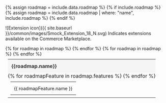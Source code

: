 {% assign roadmap = include.data.roadmap %}
{% if include.roadmap %}
{% assign roadmap = include.data.roadmap | where: "name", include.roadmap %}
{% endif %}

![Extension icon]({{ site.baseurl }}/common/images/Smock_Extension_18_N.svg) Indicates extensions available on the Commerce Marketplace.

<table class="roadmap-table">
  <tr class="roadmap-header">
      {% for roadmap in roadmap %}
      <th>{{roadmap.name}}</th>
      {% endfor %}
  </tr>
  <tr>
    {% for roadmap in roadmap %}
    <td class="table-container">
      <table class="inner-table">
        {% for roadmapFeature in roadmap.features %}
        <tr class="inner-row"><td class="inner-cell">{{ roadmapFeature.name }}</td></tr>
        {% endfor %}
      </table>
    </td>
    {% endfor %}
  </tr>
</table>

<style>

/****************/
/***— Tables —***/
/****************/

/**
 * Main Table
 */
table.roadmap-table {
  padding: 0.5em;
  margin: 0;
  border: 1 solid #ddd;
}

/**
 * Inner Tables
 */
table.roadmap-table tr td.table-container table.inner-table {
  padding: 0.5em;
  margin: 0;
  border: 0 solid #ddd;
}

/*****************/
/***— Headers —***/
/*****************/

/**
 * Main Table Header
 */
table.roadmap-table tr.roadmap-header th {
  padding: .7rem;
  margin: 0;
  border: 1 solid #ddd;
  text-align: left;
  background-color: #f5f5f5;
  font-weight: bold;
  color: #333;
  font-size: 1rem;
}

/**************/
/***— Rows —***/
/**************/

/**
 * Main Table Row
 */
 table.roadmap-table tr {
  padding: 0.7rem;
  margin-left: 1rem;
  border: 0 solid #ddd;
  border-collapse: collapse;
}

/**
 * Inner Table Rows
 */
table.roadmap-table tr td.table-container table.inner-table tr.inner-row {
  padding: 0.7rem;
  margin: 0;
  border-bottom: 1 solid #ddd;
  border-collapse: collapse;
}

/***************/
/***— Cells —***/
/***************/

/**
 * Main Table Cell
 */
 table.roadmap-table tr td.table-container {
  padding: 0;
  margin: 0;
  border: 0 solid #ddd;
  border-collapse: collapse;
}

/**
 * Inner Table Cell
 */
table.roadmap-table tr td.table-container table.inner-table tr.inner-row td.inner-cell {
  padding: 0.7rem;
  margin: 0;
  border: 0 solid #ddd;
  border-collapse: collapse;
  font-size: .9rem;
}

/***************/
/***— Icons —***/
/***************/

.extension::before {
  content: '';
  display: inline-block;
  width: 8px;
  height: 8px;
  border-radius: 50%;
  margin: 0 12px;
}

</style>
